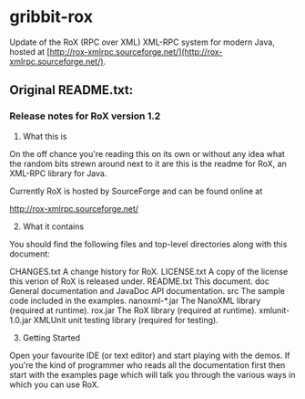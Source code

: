 # gribbit-rox

Update of the RoX (RPC over XML) XML-RPC system for modern Java, hosted at [http://rox-xmlrpc.sourceforge.net/](http://rox-xmlrpc.sourceforge.net/).

## Original README.txt:

### Release notes for RoX version 1.2

1. What this is

On the off chance you're reading this on its own or without any idea
what the random bits strewn around next to it are this is the readme
for RoX, an XML-RPC library for Java.

Currently RoX is hosted by SourceForge and can be found online at

  http://rox-xmlrpc.sourceforge.net/

2. What it contains

You should find the following files and top-level directories along 
with this document:

  CHANGES.txt      A change history for RoX.
  LICENSE.txt      A copy of the license this verion of RoX is released under.
  README.txt       This document.
  doc              General documentation and JavaDoc API documentation.
  src              The sample code included in the examples.
  nanoxml-*.jar    The NanoXML library (required at runtime).
  rox.jar          The RoX library (required at runtime).
  xmlunit-1.0.jar  XMLUnit unit testing library (required for testing).
  
3. Getting Started

Open your favourite IDE (or text editor) and start playing with
the demos. If you're the kind of programmer who reads all the
documentation first then start with the examples page which will
talk you through the various ways in which you can use RoX.
